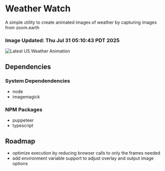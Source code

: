 # Weather Watch

A simple utility to create animated images of weather by capturing images from zoom.earth

### Image Updated: Thu Jul 31 05:10:43 PDT 2025

![Latest US Weather Animation](animations/2025-07-31.webp)

## Dependencies
### System Dependendencies
* node
* imagemagick
### NPM Packages
* puppeteer
* typescript

## Roadmap
* optimize execution by reducing browser calls to only the frames needed
* add environment variable support to adjust overlay and output image options

